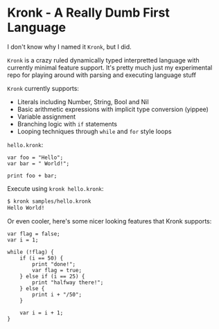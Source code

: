 # Kronk - A Really Dumb First Language

I don't know why I named it `Kronk`, but I did.

`Kronk` is a crazy ruled dynamically typed interpretted language with currently minimal feature support. It's pretty much just my experimental repo for playing around with parsing and executing language stuff

`Kronk` currently supports:
- Literals including Number, String, Bool and Nil
- Basic arithmetic expressions with implicit type conversion (yippee)
- Variable assignment
- Branching logic with `if` statements
- Looping techniques through `while` and `for` style loops

`hello.kronk`:
```
var foo = "Hello";
var bar = " World!";

print foo + bar;
```

Execute using `kronk hello.kronk`:

```bash
$ kronk samples/hello.kronk 
Hello World!
```

Or even cooler, here's some nicer looking features that Kronk supports:

```
var flag = false;
var i = 1;

while (!flag) {
    if (i == 50) {
        print "done!";
        var flag = true;
    } else if (i == 25) {
        print "halfway there!";
    } else {
        print i + "/50";
    }

    var i = i + 1;
}
```

